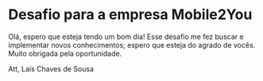 # Desafio para a empresa Mobile2You

Olá, espero que esteja tendo um bom dia! Esse desafio me fez buscar e implementar novos conhecimentos; espero que esteja do agrado de vocês. Muito obrigada pela oportunidade.

Att, Laís Chaves de Sousa
